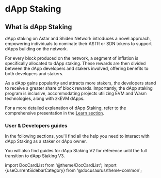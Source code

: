 # dApp Staking

## What is dApp Staking

dApp staking on Astar and Shiden Network introduces a novel approach, empowering individuals to nominate their ASTR or SDN tokens to support dApps building on the network.

For every block produced on the network, a segment of inflation is specifically allocated to dApp staking. These rewards are then divided between the dApp developers and stakers involved, offering benefits to both developers and stakers.

As a dApp gains popularity and attracts more stakers, the developers stand to receive a greater share of block rewards. Importantly, the dApp staking program is inclusive, accommodating projects utilizing EVM and Wasm technologies, along with zkEVM dApps. 

For a more detailed explanation of dApp Staking, refer to the comprehensive presentation in the [Learn section](/docs/learn/dapp-staking/).

### User & Developers guides

In the following sections, you'll find all the help you need to interact with dApp Staking as a staker or dApp owner. 

You will also find guides for dApp Staking V2 for reference until the full transition to dApp Staking V3.


import DocCardList from '@theme/DocCardList';
import {useCurrentSidebarCategory} from '@docusaurus/theme-common';

<DocCardList items={useCurrentSidebarCategory().items}/>
